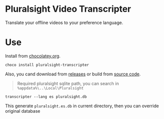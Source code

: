 # Pluralsight Video Transcripter

Translate your offline videos to your preference language.

# Use
Install from [chocolatey.org](https://chocolatey.org/packages/pluralsight-transcripter/).
```
choco install pluralsight-transcripter
```
Also, you cand download from [releases](https://github.com/giansalex/pluralsight-transcripter/releases) or build from [source code](https://github.com/giansalex/pluralsight-transcripter/blob/master/CONTRIBUTING.md).

> Required pluralsight sqlite path, you can search in `%appdata%\..\Local\Pluralsight` 

```
transcripter --lang es pluralsight.db
```
This generate `pluralsight.es.db` in current directory, then you can override original database
